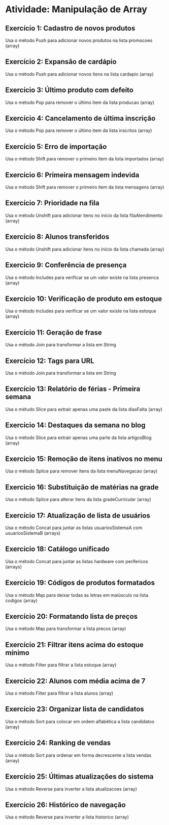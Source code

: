 # Atividade: Manipulação de Array

## Exercício 1: Cadastro de novos produtos
Usa o método Push para adicionar novos produtos na lista promocoes (array)

## Exercício 2: Expansão de cardápio
Usa o método Push para adicionar novos itens na lista cardapio (array)

## Exercício 3: Último produto com defeito
Usa o método Pop para remover o último item da lista producao (array)

## Exercício 4: Cancelamento de última inscrição
Usa o método Pop para remover o último item da lista inscritos (array)

## Exercício 5: Erro de importação
Usa o método Shift para remover o primeiro item da lista importados (array)

## Exercício 6: Primeira mensagem indevida
Usa o método Shift para remover o primeiro item da lista mensagens (array)

## Exercício 7: Prioridade na fila
Usa o método Unshift para adicionar itens no início da lista filaAtendimento (array)

## Exercício 8: Alunos transferidos
Usa o método Unshift para adicionar itens no início da lista chamada (array)

## Exercicio 9: Conferência de presença
Usa o método Includes para verificar se um valor existe na lista presenca (array)

## Exercício 10: Verificação de produto em estoque
Usa o método Includes para verificar se um valor existe na lista estoque (array)

## Exercício 11: Geração de frase
Usa o método Join para transformar a lista em String 

## Exercício 12: Tags para URL
Usa o método Join para transformar a lista em String 

## Exercício 13: Relatório de férias - Primeira semana
Usa o métudo Slice para extrair apenas uma paste da lista diasFalta (array)

## Exercício 14: Destaques da semana no blog
Usa o método Slice para extrair apenas uma parte da lista artigosBlog (array)

## Exercicio 15: Remoção de itens inativos no menu
Usa o método Splice para remover itens da lista menuNavegacao (array)

## Exercicio 16: Substituição de matérias na grade
Usa o método Splice para alterar itens da lista gradeCurricular (array)

## Exercício 17: Atualização de lista de usuários
Usa o método Concat para juntar as listas usuariosSistemaA com usuariosSistemaB (arrays)

## Exercício 18: Catálogo unificado
Usa o método Concat para juntar as listas hardware com perifericos (arrays)

## Exercício 19: Códigos de produtos formatados
Usa o método Map para deixar todas as letras em maiúsculo na lista codigos (array)

## Exercício 20: Formatando lista de preços
Usa o método Map para transformar a lista precos (array)

## Exercício 21: Filtrar itens acima do estoque mínimo
Usa o método Filter para filtrar a lista estoque (array)

## Exercício 22: Alunos com média acima de 7
Usa o método Filter para filtrar a lista alunos (array)

## Exercício 23: Organizar lista de candidatos
Usa o método Sort para colocar em ordem alfabética a lista candidatos (array)

## Exercício 24: Ranking de vendas
Usa o método Sort para ordenar em forma decrescente a lista vendas (array)

## Exercício 25: Últimas atualizações do sistema
Usa o método Reverse para inverter a lista atualizacoes (array)

## Exercício 26: Histórico de navegação
Usa o método Reverse para inverter a lista historico (array)